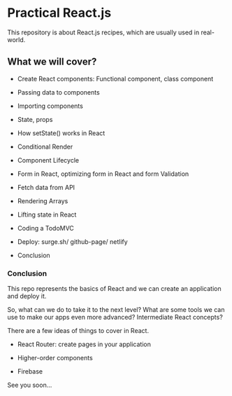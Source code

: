 # Practical React.js

This repository is about React.js recipes, which are usually used in real-world.

## What we will cover?

* Create React components: Functional component, class component

* Passing data to components

* Importing components

* State, props

* How setState() works in React

* Conditional Render

* Component Lifecycle

* Form in React, optimizing form in React and form Validation

* Fetch data from API

* Rendering Arrays

* Lifting state in React

* Coding a TodoMVC

* Deploy: surge.sh/ github-page/ netlify

* Conclusion

### Conclusion

This repo represents the basics of React and we can create an application and deploy it.

So, what can we do to take it to the next level? What are some tools we can use to make our apps even more advanced? Intermediate React concepts? 

There are a few ideas of things to cover in React.

* React Router: create pages in your application

* Higher-order components

* Firebase

See you soon...